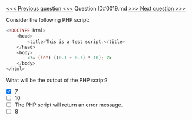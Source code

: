 [<<< Previous question <<<](0018.md)  Question ID#0019.md  [>>> Next question >>>](0020.md) 

Consider the following PHP script:
```php
<!DOCTYPE html>
    <head>
        <title>This is a test script.</title>
    </head>
    <body>
        <?= (int) ((0.1 + 0.7) * 10); ?>
    </body>
</html>
```
What will be the output of the PHP script?

- [x] 7
- [ ] 10
- [ ] The PHP script will return an error message.
- [ ] 8
